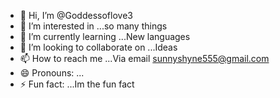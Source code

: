 - 👋 Hi, I’m @Goddessoflove3
- 👀 I’m interested in ...so many things
- 🌱 I’m currently learning ...New languages 
- 💞️ I’m looking to collaborate on ...Ideas
- 📫 How to reach me ...Via email sunnyshyne555@gmail.com
- 😄 Pronouns: ...
- ⚡ Fun fact: ...Im the fun fact 

<!---
Goddessoflove3/Goddessoflove3 is a ✨ special ✨ repository because its `README.md` (this file) appears on your GitHub profile.
You can click the Preview link to take a look at your changes.
--->
